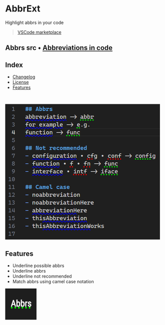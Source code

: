 # AbbrExt

Highlight abbrs in your code

> [VSCode marketplace](https://marketplace.visualstudio.com/items?itemName=T1xx1.abbrext)

## Abbrs src • [Abbreviations in code](https://github.com/abbrcode/abbreviations-in-code)

## Index
- [Changelog](https://github.com/T1xx1/AbbrExt/blob/main/CHANGELOG.md)
- [License](https://github.com/T1xx1/AbbrExt/blob/main/LICENSE)
- [Features](#features)

<br />

![](https://raw.githubusercontent.com/T1xx1/AbbrExt/main/imgs/matches.png)

## Features
- Underline possible abbrs
- Underline abbrs
- Underline not recommended
- Match abbrs using camel case notation

<img src='https://raw.githubusercontent.com/T1xx1/AbbrExt/main/imgs/icon.png' alt='Icon' height='100px' />